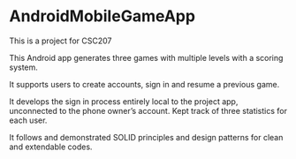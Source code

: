 # AndroidMobileGameApp

This is a project for CSC207

This Android app generates three games with multiple levels with a scoring system.

It supports users to create accounts, sign in and resume a previous game.

It develops the sign in process entirely local to the project app, unconnected to the phone owner’s account. Kept track of three statistics for each user.

It follows and demonstrated SOLID principles and design patterns for clean and extendable codes.
